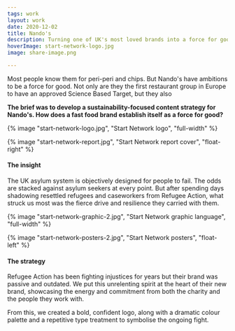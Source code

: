 ```yaml
---
tags: work
layout: work
date: 2020-12-02
title: Nando's
description: Turning one of UK's most loved brands into a force for good
hoverImage: start-network-logo.jpg
image: share-image.png

---
```


Most people know them for peri-peri and chips. But Nando's have ambitions to be a force for good. Not only are they the first restaurant group in Europe to have an approved Science Based Target, but they also 

**The brief was to develop a sustainability-focused content strategy for Nando's. How does a fast food brand establish itself as a force for good?**

{% image "start-network-logo.jpg", "Start Network logo", "full-width" %}

{% image "start-network-report.jpg", "Start Network report cover", "float-right" %} 

#### The insight 

The UK asylum system is objectively designed for people to fail. The odds are stacked against asylum seekers at every point. But after spending days shadowing resettled refugees and caseworkers from Refugee Action, what struck us most was the fierce drive and resilience they carried with them.

{% image "start-network-graphic-2.jpg", "Start Network graphic language", "full-width" %}

{% image "start-network-posters-2.jpg", "Start Network posters", "float-left" %}

#### The strategy 

Refugee Action has been fighting injustices for years but their brand was passive and outdated. We put this unrelenting spirit at the heart of their new brand, showcasing the energy and commitment from both the charity and the people they work with.

From this, we created a bold, confident logo, along with a dramatic colour palette and a repetitive type treatment to symbolise the ongoing fight.